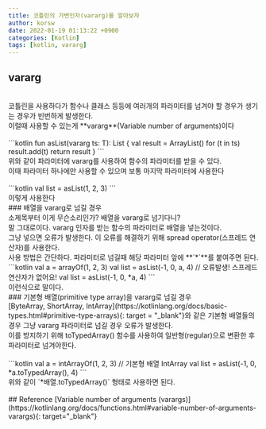 ```yaml
---
title: 코틀린의 가변인자(vararg)를 알아보자
author: korsw
date: 2022-01-19 01:13:22 +0900
categories: [Kotlin]
tags: [kotlin, vararg]
---
```


## vararg
<br/>
코틀린을 사용하다가 함수나 클래스 등등에 여러개의 파라미터를 넘겨야 할 경우가 생기는 경우가 빈번하게 발생한다.<br/>
이럴때 사용할 수 있는게 **vararg**(Variable number of arguments)이다<br/>
<br/>
```kotlin
fun <T> asList(vararg ts: T): List<T> {
    val result = ArrayList<T>()
    for (t in ts)
        result.add(t)
    return result
}
```
<br/>
위와 같이 파라미터에 vararg를 사용하여 함수의 파라미터를 받을 수 있다.<br/>
이때 파라미터 하나에만 사용할 수 있으며 보통 마지막 파라미터에 사용한다<br/>
<br/>
```kotlin
val list = asList(1, 2, 3)
```
<br/>
이렇게 사용한다
<br/>
### 배열을 vararg로 넘길 경우
<br/>
소제목부터 이게 무슨소리인가? 배열을 vararg로 넘기다니?<br/>
말 그대로이다. vararg 인자를 받는 함수의 파라미터로 배열을 넣는것이다.<br/>
그냥 넣으면 오류가 발생한다. 이 오류를 해결하기 위해 spread operator(스프레드 연산자)를 사용한다.<br/>
사용 방법은 간단하다. 파라미터로 넘길때 해당 파라미터 앞에 **`*`**를 붙여주면 된다.
<br/>
```kotlin
val a = arrayOf(1, 2, 3)
val list = asList(-1, 0, a, 4) // 오류발생! 스프레드 연산자가 없어요!
val list = asList(-1, 0, *a, 4)
```
<br/>
이런식으로 말이다.
<br/>
### 기본형 배열(primitive type array)을 vararg로 넘길 경우
<br/>
[ByteArray, ShortArray, IntArray](https://kotlinlang.org/docs/basic-types.html#primitive-type-arrays){: target = "_blank"}와 같은 기본형 배열들의 경우 그냥 vararg 파라미터로 넘길 경우 오류가 발생한다.<br/>
이를 방지하기 위해 toTypedArray() 함수를 사용하여 일반형(regular)으로 변환한 후 파라미터로 넘겨야한다.<br/>
<br/>
```kotlin
val a = intArrayOf(1, 2, 3) // 기본형 배열 IntArray
val list = asList(-1, 0, *a.toTypedArray(), 4)
```
<br/>
위와 같이 `*배열.toTypedArray()` 형태로 사용하면 된다.
<br/>
<br/>
## Reference
[Variable number of arguments (varargs)﻿](https://kotlinlang.org/docs/functions.html#variable-number-of-arguments-varargs){: target="_blank"}